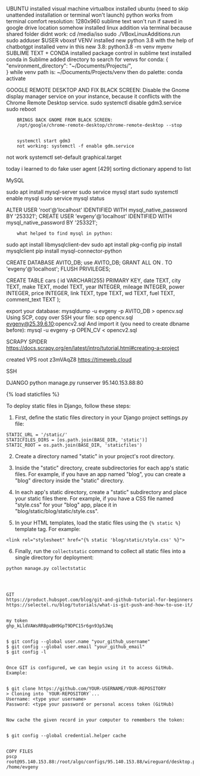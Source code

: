 ﻿UBUNTU
        installed visual machine virtualbox
        installed ubuntu (need to skip unattended installation or terminal won't launch) 
        python works from terminal
        comfort resolution: 1280x960
        sublime text won't run if saved in google drive location somehow
        installed linux addition via terminal because shared folder didnt work:
        cd /media/iso
    sudo ./VBoxLinuxAdditions.run
        sudo adduser $USER vboxsf
VENV
        installed new python 3.8 with the help of chatbotgpt
        installed venv in this new 3.8: python3.8 -m venv myenv
SUBLIME TEXT + CONDA
        installed package control in sublime text
        installed conda in Sublime
        added directory to search for venvs for conda: 
        {
        "environment_directory": "~/Documents/Projects/",        
        }
        while venv path is: ~/Documents/Projects/venv
        then do palette: conda activate


GOOGLE REMOTE DESKTOP AND FIX BLACK SCREEN:
        Disable the Gnome display manager service on your instance, because it conflicts with the Chrome Remote Desktop service.
        sudo systemctl disable gdm3.service
        sudo reboot


        BRINGS BACK GNOME FROM BLACK SCREEN:
        /opt/google/chrome-remote-desktop/chrome-remote-desktop --stop


        systemctl start gdm3
        not working: systemctl -f enable gdm.service
not work systemctl set-default graphical.target






today i learned to do fake user agent [429]
sorting dictionary
append to list




MySQL


sudo apt install mysql-server
sudo service mysql start
sudo systemctl enable mysql
sudo service mysql status


ALTER USER 'root'@'localhost' IDENTIFIED WITH mysql_native_password BY '253321';
CREATE USER 'evgeny'@'localhost' IDENTIFIED WITH mysql_native_password BY '253321';


        what helped to find mysql in python:
sudo apt install libmysqlclient-dev
sudo apt install pkg-config
pip install mysqlclient
        pip install mysql-connector-python






CREATE DATABASE AVITO_DB;
use AVITO_DB;
GRANT ALL ON *.* TO 'evgeny'@'localhost';
FLUSH PRIVILEGES;


CREATE TABLE cars (
id VARCHAR(255) PRIMARY KEY,
date TEXT,
city TEXT,
make TEXT,
model TEXT,
year INTEGER,
mileage INTEGER,
power INTEGER,
price INTEGER,
link TEXT,
type TEXT,
wd TEXT,
fuel TEXT,
comment_text TEXT
);


export your database:
mysqldump -u evgeny -p AVITO_DB > opencv.sql
Using SCP, copy over SSH your file:
scp opencv.sql evgeny@25.39.6.10:opencv2.sql
And import it (you need to create dbname before):
mysql -u evgeny -p OPEN_CV < opencv2.sql


SCRAPY SPIDER
https://docs.scrapy.org/en/latest/intro/tutorial.html#creating-a-project


created VPS
root  z3mVAqZ8
https://timeweb.cloud


SSH


DJANGO
        python manage.py runserver 95.140.153.88:80


{% load staticfiles %}


To deploy static files in Django, follow these steps:


1. First, define the static files directory in your Django project settings.py file:


```
STATIC_URL = '/static/'
STATICFILES_DIRS = [os.path.join(BASE_DIR, 'static')]
STATIC_ROOT = os.path.join(BASE_DIR, 'staticfiles')
```


2. Create a directory named "static" in your project's root directory.


3. Inside the "static" directory, create subdirectories for each app's static files. For example, if you have an app named "blog", you can create a "blog" directory inside the "static" directory.


4. In each app's static directory, create a "static" subdirectory and place your static files there. For example, if you have a CSS file named "style.css" for your "blog" app, place it in "blog/static/blog/static/style.css".


5. In your HTML templates, load the static files using the `{% static %}` template tag. For example:


```
<link rel="stylesheet" href="{% static 'blog/static/style.css' %}">
```


6. Finally, run the `collectstatic` command to collect all static files into a single directory for deployment:


```
python manage.py collectstatic




GIT
https://product.hubspot.com/blog/git-and-github-tutorial-for-beginners
https://selectel.ru/blog/tutorials/what-is-git-push-and-how-to-use-it/


my token 
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


$ git config --global user.name "your_github_username"
$ git config --global user.email "your_github_email"
$ git config -l


Once GIT is configured, we can begin using it to access GitHub. Example:


$ git clone https://github.com/YOUR-USERNAME/YOUR-REPOSITORY
> Cloning into `YOUR-REPOSITORY`...
Username: <type your username>
Password: <type your password or personal access token (GitHub)


Now cache the given record in your computer to remembers the token:


$ git config --global credential.helper cache


COPY FILES
pscp root@95.140.153.88:/root/algo/configs/95.140.153.88/wireguard/desktop.png /home/evgeny
